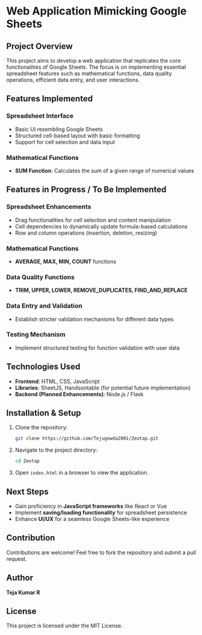 # Web Application Mimicking Google Sheets

## Project Overview
This project aims to develop a web application that replicates the core functionalities of Google Sheets. The focus is on implementing essential spreadsheet features such as mathematical functions, data quality operations, efficient data entry, and user interactions.

## Features Implemented
### Spreadsheet Interface
- Basic UI resembling Google Sheets
- Structured cell-based layout with basic formatting
- Support for cell selection and data input

### Mathematical Functions
- **SUM Function**: Calculates the sum of a given range of numerical values

## Features in Progress / To Be Implemented
### Spreadsheet Enhancements
- Drag functionalities for cell selection and content manipulation
- Cell dependencies to dynamically update formula-based calculations
- Row and column operations (insertion, deletion, resizing)

### Mathematical Functions
- **AVERAGE, MAX, MIN, COUNT** functions

### Data Quality Functions
- **TRIM, UPPER, LOWER, REMOVE_DUPLICATES, FIND_AND_REPLACE**

### Data Entry and Validation
- Establish stricter validation mechanisms for different data types

### Testing Mechanism
- Implement structured testing for function validation with user data

## Technologies Used
- **Frontend**: HTML, CSS, JavaScript
- **Libraries**: SheetJS, Handsontable (for potential future implementation)
- **Backend (Planned Enhancements)**: Node.js / Flask

## Installation & Setup
1. Clone the repository:
   ```sh
   git clone https://github.com/Tejugowda2001/Zeotap.git
   ```
2. Navigate to the project directory:
   ```sh
   cd Zeotap
   ```
3. Open `index.html` in a browser to view the application.

## Next Steps
- Gain proficiency in **JavaScript frameworks** like React or Vue
- Implement **saving/loading functionality** for spreadsheet persistence
- Enhance **UI/UX** for a seamless Google Sheets-like experience

## Contribution
Contributions are welcome! Feel free to fork the repository and submit a pull request.

## Author
**Teja Kumar R**

## License
This project is licensed under the MIT License.

